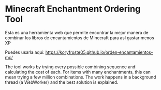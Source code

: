 # Minecraft Enchantment Ordering Tool

Esta es una herramienta web que permite encontrar la mejor manera de combinar los libros de encantamientos de Minecraft para así gastar menos XP

Puedes usarla aquí: https://koryfroste05.github.io/orden-encantamientos-mc/

The tool works by trying every possible combining sequence and calculating the cost of each.
For items with many enchantments, this can mean trying a few million combinations.
The work happens in a background thread (a WebWorker) and the best solution is explained.
